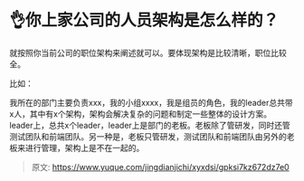 # 👌你上家公司的人员架构是怎么样的？

就按照你当前公司的职位架构来阐述就可以。要体现架构是比较清晰，职位比较全。

比如：

我所在的部门主要负责xxx，我的小组xxxx，我是组员的角色，我的leader总共带x人，其中有x个架构，架构会解决复杂的问题和制定一些整体的设计方案。leader上，总共x个leader，leader上是部门的老板。老板除了管研发，同时还管测试团队和前端团队。另一种是，老板只管研发，测试团队和前端团队由另外的老板来进行管理，架构上是不在一起的。



> 原文: <https://www.yuque.com/jingdianjichi/xyxdsi/gpksi7kz672dz7e0>